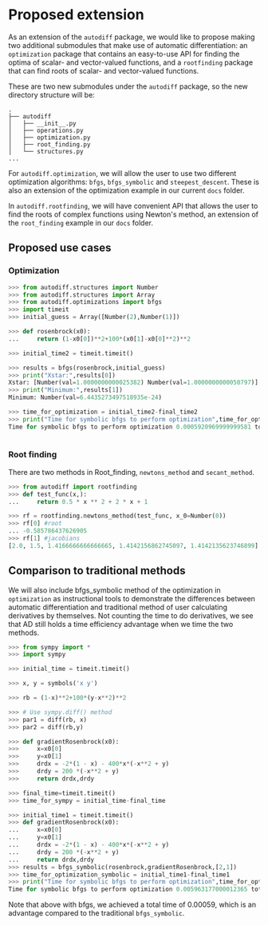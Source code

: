 # Proposed extension

As an extension of the `autodiff` package, we would like to propose making two additional submodules that make use of automatic differentiation: an `optimization` package that contains an easy-to-use API for finding the optima of scalar- and vector-valued functions, and a `rootfinding` package that can find roots of scalar- and vector-valued functions.

These are two new submodules under the `autodiff` package, so the new directory structure will be:
```
.
├── autodiff
│   ├── __init__.py
│   ├── operations.py
│   ├── optimization.py
│   ├── root_finding.py
│   └── structures.py
...
```

For `autodiff.optimization`, we will allow the user to use two different optimization algorithms: `bfgs`, `bfgs_symbolic` and `steepest_descent`. These is also an extension of the optimization example in our current `docs` folder.

In `autodiff.rootfinding`, we will have convenient API that allows the user to find the roots of complex functions using Newton's method, an extension of the `root_finding` example in our `docs` folder.

## Proposed use cases

### Optimization

```python
>>> from autodiff.structures import Number
>>> from autodiff.structures import Array
>>> from autodiff.optimizations import bfgs
>>> import timeit
>>> initial_guess = Array([Number(2),Number(1)])

>>> def rosenbrock(x0):
...     return (1-x0[0])**2+100*(x0[1]-x0[0]**2)**2

>>> initial_time2 = timeit.timeit()

>>> results = bfgs(rosenbrock,initial_guess)
>>> print("Xstar:",results[0])
Xstar: [Number(val=1.0000000000025382) Number(val=1.0000000000050797)]
>>> print("Minimum:",results[1])
Minimum: Number(val=6.4435273497518935e-24)

>>> time_for_optimization = initial_time2-final_time2
>>> print("Time for symbolic bfgs to perform optimization",time_for_optimization,'total time taken is',time_for_optimization)
Time for symbolic bfgs to perform optimization 0.0005920969999999581 total time taken is 0.0005920969999999581
      
```

### Root finding
There are two methods in Root_finding, `newtons_method` and `secant_method`.

```python
>>> from autodiff import rootfinding
>>> def test_func(x,):
...     return 0.5 * x ** 2 + 2 * x + 1

>>> rf = rootfinding.newtons_method(test_func, x_0=Number(0))
>>> rf[0] #root
... -0.585786437626905
>>> rf[1] #jacobians
[2.0, 1.5, 1.4166666666666665, 1.4142156862745097, 1.4142135623746899]
```

## Comparison to traditional methods
We will also include bfgs_symbolic method of the optimization in `optimization` as instructional tools to demonstrate the differences between automatic differentiation and traditional method of user calculating derivatives by themselves. Not counting the time to do derivatives, we see that AD still holds a time efficiency advantage when we time the two methods.

```python
>>> from sympy import * 
>>> import sympy

>>> initial_time = timeit.timeit()

>>> x, y = symbols('x y') 

>>> rb = (1-x)**2+100*(y-x**2)**2

>>> # Use sympy.diff() method 
>>> par1 = diff(rb, x) 
>>> par2 = diff(rb,y)

>>> def gradientRosenbrock(x0):
>>>     x=x0[0]
>>>     y=x0[1]
>>>     drdx = -2*(1 - x) - 400*x*(-x**2 + y)
>>>     drdy = 200 *(-x**2 + y)
>>>     return drdx,drdy

>>> final_time=timeit.timeit()
>>> time_for_sympy = initial_time-final_time

>>> initial_time1 = timeit.timeit()
>>> def gradientRosenbrock(x0):
...     x=x0[0]
...     y=x0[1]
...     drdx = -2*(1 - x) - 400*x*(-x**2 + y)
...     drdy = 200 *(-x**2 + y)
...     return drdx,drdy
>>> results = bfgs_symbolic(rosenbrock,gradientRosenbrock,[2,1])
>>> time_for_optimization_symbolic = initial_time1-final_time1
>>> print("Time for symbolic bfgs to perform optimization",time_for_optimization_symbolic,'total time taken is',time_for_optimization_symbolic+time_for_sympy)
Time for symbolic bfgs to perform optimization 0.005963177000012365 total time taken is 0.007416142000003845
```
Note that above with bfgs, we achieved a total time of 0.00059, which is an advantage compared to the traditional `bfgs_symbolic`.